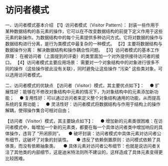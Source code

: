 # 访问者模式

一、访问者模式基本介绍
【1】访问者模式（Visitor Pattern）： 封装一些作用于某种数据结构的各元素的操作，它可以在不改变数据结构的前提下定义作用于这些元素的新操作。为数据结构中的每个元素提供多种访问方式。它将对数据的操作与数据结构进行分离，是行为类模式中最复杂的一种模式。
【2】主要将数据结构与数据操作分离： 解决数据结构和操作耦合性问题。
【3】访问者模式的基本工作原理： 在被访问者（上面提到的评委）的类里面加一个对外提供接待访问者的接口。
【4】访问者模式主要应用场景： 需要对一个对象结构中的对象进行很多不同的操作（这些操作彼此没有关联），同时避免让这些操作 “污染” 这些类对象，可以选用访问者模式。

二、访问者模式的优缺点
【访问者（Visitor）模式，其主要优点如下】：
 ● 扩展性好：能够在不修改对象结构中元素的情况下，为对象结构中的元素添加新功能；
 ● 复用性好：可以通过访问者来定义整个对象结构通用的功能，从而提高系统的复用功能；
 ● 灵活性好：访问者模式将数据结构与作用于结构上的操作解耦，使得操作集合可相对自由；

【访问者（Visitor）模式，其主要缺点如下】：
 ● 增加新的元素类很困难：在访问者模式中，每增加一个新的元素类，都要在每一个具体访问者类中增加响应的具体操作，违背了 “开闭原则”。
 ● 破坏封装：访问者模式中具体元素对访问者公布细节，这破坏了对象的封装性。
 ● 违反了依赖倒置原则：访问模式依赖了具体类，而没有依赖抽象类。
 ● 具体元素对访问者公布细节：也就是说访问者关注了其他类的内部细节，这是迪米特法则所不建议的，这样造成了具体元素变得更比较困难。

#
